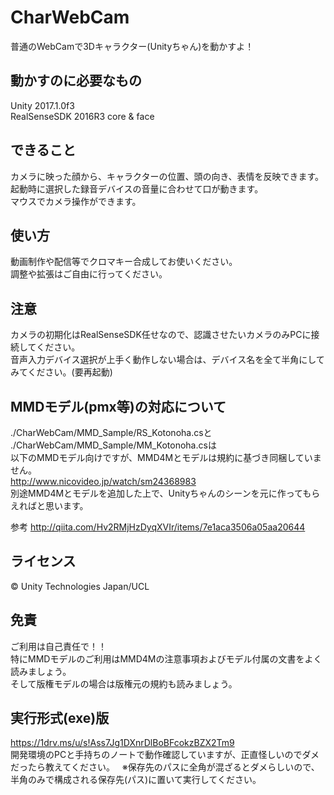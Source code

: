 
# CharWebCam
普通のWebCamで3Dキャラクター(Unityちゃん)を動かすよ！

## 動かすのに必要なもの
Unity 2017.1.0f3  
RealSenseSDK 2016R3 core & face

## できること
カメラに映った顔から、キャラクターの位置、頭の向き、表情を反映できます。  
起動時に選択した録音デバイスの音量に合わせて口が動きます。  
マウスでカメラ操作ができます。

## 使い方
動画制作や配信等でクロマキー合成してお使いください。  
調整や拡張はご自由に行ってください。

## 注意
カメラの初期化はRealSenseSDK任せなので、認識させたいカメラのみPCに接続してください。  
音声入力デバイス選択が上手く動作しない場合は、デバイス名を全て半角にしてみてください。(要再起動)

## MMDモデル(pmx等)の対応について
./CharWebCam/MMD_Sample/RS_Kotonoha.csと  
./CharWebCam/MMD_Sample/MM_Kotonoha.csは  
以下のMMDモデル向けですが、MMD4Mとモデルは規約に基づき同梱していません。  
http://www.nicovideo.jp/watch/sm24368983  
別途MMD4Mとモデルを追加した上で、Unityちゃんのシーンを元に作ってもらえればと思います。

参考
http://qiita.com/Hv2RMjHzDyqXVIr/items/7e1aca3506a05aa20644

## ライセンス
© Unity Technologies Japan/UCL

## 免責
ご利用は自己責任で！！  
特にMMDモデルのご利用はMMD4Mの注意事項およびモデル付属の文書をよく読みましょう。  
そして版権モデルの場合は版権元の規約も読みましょう。

## 実行形式(exe)版
https://1drv.ms/u/s!Ass7Jg1DXnrDlBoBFcokzBZX2Tm9  
開発環境のPCと手持ちのノートで動作確認していますが、正直怪しいのでダメだったら教えてください。  
※保存先のパスに全角が混ざるとダメらしいので、半角のみで構成される保存先(パス)に置いて実行してください。
